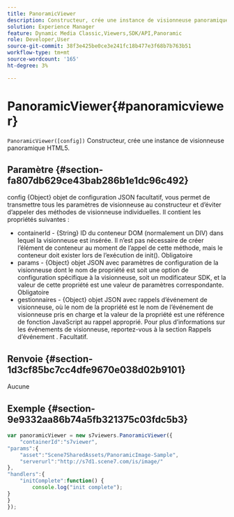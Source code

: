 ```yaml
---
title: PanoramicViewer
description: Constructeur, crée une instance de visionneuse panoramique HTML5.
solution: Experience Manager
feature: Dynamic Media Classic,Viewers,SDK/API,Panoramic
role: Developer,User
source-git-commit: 38f3e425be0ce3e241fc18b477e3f68b7b763b51
workflow-type: tm+mt
source-wordcount: '165'
ht-degree: 3%

---
```


# PanoramicViewer{#panoramicviewer}

`PanoramicViewer([config])`
Constructeur, crée une instance de visionneuse panoramique HTML5.

## Paramètre {#section-fa807db629ce43bab286b1e1dc96c492}

config
{Object} objet de configuration JSON facultatif, vous permet de transmettre tous les paramètres de visionneuse au constructeur et d’éviter d’appeler des méthodes de visionneuse individuelles. Il contient les propriétés suivantes :

* containerId - {String} ID du conteneur DOM (normalement un DIV) dans lequel la visionneuse est insérée. Il n’est pas nécessaire de créer l’élément de conteneur au moment de l’appel de cette méthode, mais le conteneur doit exister lors de l’exécution de init(). Obligatoire
* params - {Object} objet JSON avec paramètres de configuration de la visionneuse dont le nom de propriété est soit une option de configuration spécifique à la visionneuse, soit un modificateur SDK, et la valeur de cette propriété est une valeur de paramètres correspondante. Obligatoire
* gestionnaires - {Object} objet JSON avec rappels d’événement de visionneuse, où le nom de la propriété est le nom de l’événement de visionneuse pris en charge et la valeur de la propriété est une référence de fonction JavaScript au rappel approprié. Pour plus d’informations sur les événements de visionneuse, reportez-vous à la section Rappels d’événement . Facultatif.


## Renvoie {#section-1d3cf85bc7cc4dfe9670e038d02b9101}

Aucune

## Exemple {#section-9e9332aa86b74a5fb321375c03fdc5b3}

```javascript {.line-numbers}
var panoramicViewer = new s7viewers.PanoramicViewer({
    "containerId":"s7viewer",
"params":{
    "asset":"Scene7SharedAssets/PanoramicImage-Sample",
    "serverurl":"http://s7d1.scene7.com/is/image/"
},
"handlers":{
    "initComplete":function() {
        console.log("init complete");
}
}
});
```
